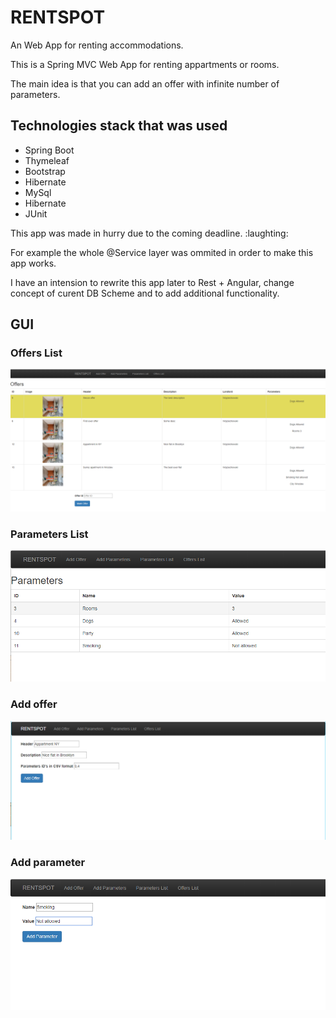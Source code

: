 # RENTSPOT
An Web App for renting accommodations.

This is a Spring MVC Web App for renting appartments or rooms. 

The main idea is that you can add an offer with infinite number of parameters.

## Technologies stack that was used

- Spring Boot
- Thymeleaf
- Bootstrap
- Hibernate
- MySql
- Hibernate
- JUnit

This app was made in hurry due to the coming deadline. :laughting:

For example the whole @Service layer was ommited in order to make this app works.

I have an intension to rewrite  this app later to Rest + Angular, change concept of curent DB Scheme and to add additional functionality.

## GUI
### Offers List
![Alt text](/src/main/resources/screenshots/offersList.png?raw=true )
### Parameters List
![Alt text](/src/main/resources/screenshots/paramsList.png?raw=true )
### Add offer
![Alt text](/src/main/resources/screenshots/addOffer.png?raw=true )
### Add parameter
![Alt text](/src/main/resources/screenshots/addParam.png?raw=true )
